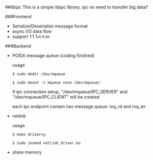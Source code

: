 ##libipc
This is a simple libipc library.
ipc no need to transfer big data?

###Frontend
* Serialize/Deserialize message format
* async I/O data flow
* support 1:1 1:n n:m

###Backend

* POSIX message queue (coding finished)

  usage

  `$ sudo mkdir /dev/mqueue`

  `$ sudo mount -t mqueue none /dev/mqueue/`

  if ipc connection setup, "/dev/mqueue/IPC_SERVER" and "/dev/mqueue/IPC_CLIENT" will be created

  each ipc endpoint contain two message queue: mq_rd and mq_wr


* netlink

  usage

  `$ make driver=y`

  `$ sudo insmod netlink_driver.ko`


* share memory
